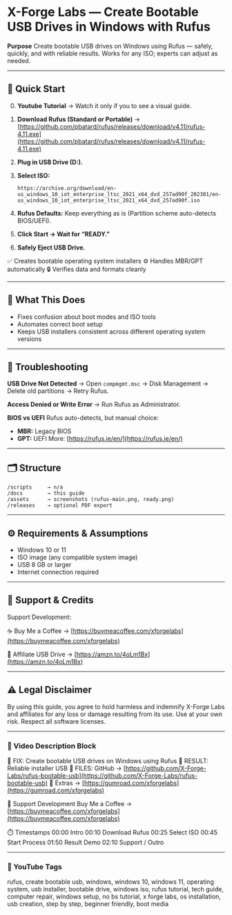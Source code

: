 # X-Forge Labs — Create Bootable USB Drives in Windows with Rufus

**Purpose**
Create bootable USB drives on Windows using Rufus — safely, quickly, and with reliable results.
Works for any ISO; experts can adjust as needed.

---

## 🚀 Quick Start

0. **Youtube Tutorial** → Watch it only if you to see a visual guide.
1. **Download Rufus (Standard or Portable)** → [https://github.com/pbatard/rufus/releases/download/v4.11/rufus-4.11.exe](https://github.com/pbatard/rufus/releases/download/v4.11/rufus-4.11.exe)
2. **Plug in USB Drive (D:).**
3. **Select ISO:**

   ```
   https://archive.org/download/en-us_windows_10_iot_enterprise_ltsc_2021_x64_dvd_257ad90f_202301/en-us_windows_10_iot_enterprise_ltsc_2021_x64_dvd_257ad90f.iso
   ```
4. **Rufus Defaults:** Keep everything as is (Partition scheme auto-detects BIOS/UEFI).
5. **Click Start → Wait for “READY.”**
6. **Safely Eject USB Drive.**

✅ Creates bootable operating system installers
⚙ Handles MBR/GPT automatically
🔒 Verifies data and formats cleanly

---

## 🧠 What This Does

* Fixes confusion about boot modes and ISO tools
* Automates correct boot setup
* Keeps USB installers consistent across different operating system versions

---

## 💾 Troubleshooting

**USB Drive Not Detected**
→ Open `compmgmt.msc` → Disk Management → Delete old partitions → Retry Rufus.

**Access Denied or Write Error**
→ Run Rufus as Administrator.

**BIOS vs UEFI**
Rufus auto-detects, but manual choice:

* **MBR:** Legacy BIOS
* **GPT:** UEFI
  More: [https://rufus.ie/en/](https://rufus.ie/en/)

---

## 🗂️ Structure

```
/scripts     → n/a  
/docs        → this guide  
/assets      → screenshots (rufus-main.png, ready.png)  
/releases    → optional PDF export
```

---

## ⚙️ Requirements & Assumptions

* Windows 10 or 11
* ISO image (any compatible system image)
* USB 8 GB or larger
* Internet connection required

---

## 💬 Support & Credits

Support Development:
  
☕ Buy Me a Coffee → [https://buymeacoffee.com/xforgelabs](https://buymeacoffee.com/xforgelabs)
  
🛒 Affiliate USB Drive → [https://amzn.to/4oLm1Bx](https://amzn.to/4oLm1Bx)

---

## ⚠️ Legal Disclaimer

By using this guide, you agree to hold harmless and indemnify X-Forge Labs and affiliates for any loss or damage resulting from its use. Use at your own risk. Respect all software licenses.

---

### 🎥 Video Description Block

🔧 FIX: Create bootable USB drives on Windows using Rufus
🎯 RESULT: Reliable installer USB
📂 FILES: GitHub → [https://github.com/X-Forge-Labs/rufus-bootable-usb](https://github.com/X-Forge-Labs/rufus-bootable-usb)
🛒 Extras → [https://gumroad.com/xforgelabs](https://gumroad.com/xforgelabs)

💬 Support Development
Buy Me a Coffee → [https://buymeacoffee.com/xforgelabs](https://buymeacoffee.com/xforgelabs)

⏱️ Timestamps
00:00 Intro
00:10 Download Rufus
00:25 Select ISO
00:45 Start Process
01:50 Result Demo
02:10 Support / Outro

---

### 🔖 YouTube Tags

rufus, create bootable usb, windows, windows 10, windows 11, operating system, usb installer, bootable drive, windows iso, rufus tutorial, tech guide, computer repair, windows setup, no bs tutorial, x forge labs, os installation, usb creation, step by step, beginner friendly, boot media
